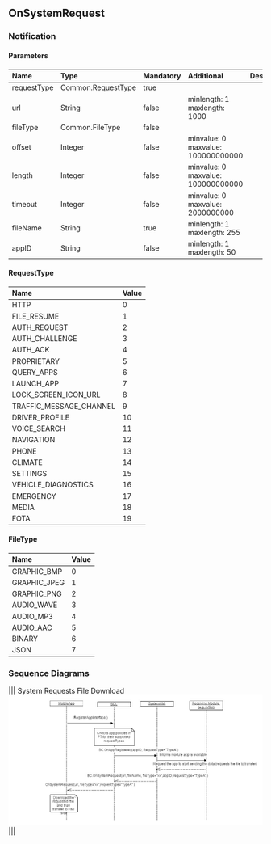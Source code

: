 ## OnSystemRequest


### Notification

#### Parameters

|Name|Type|Mandatory|Additional|Description|
|:---|:---|:--------|:---------|:----------|
|requestType|Common.RequestType|true|||
|url|String|false|minlength: 1<br>maxlength: 1000||
|fileType|Common.FileType|false|||
|offset|Integer|false|minvalue: 0<br>maxvalue: 100000000000||
|length|Integer|false|minvalue: 0<br>maxvalue: 100000000000||
|timeout|Integer|false|minvalue: 0<br>maxvalue: 2000000000||
|fileName|String|true|minlength: 1<br>maxlength: 255||
|appID|String|false|minlength: 1<br>maxlength: 50||

#### RequestType

|Name|Value|
|:---|:----|
|HTTP|0|
|FILE_RESUME|1|
|AUTH_REQUEST|2|
|AUTH_CHALLENGE|3|
|AUTH_ACK|4|
|PROPRIETARY|5|
|QUERY_APPS|6|
|LAUNCH_APP|7|
|LOCK_SCREEN_ICON_URL|8|
|TRAFFIC_MESSAGE_CHANNEL|9|
|DRIVER_PROFILE|10|
|VOICE_SEARCH|11|
|NAVIGATION|12|
|PHONE|13|
|CLIMATE|14|
|SETTINGS|15|
|VEHICLE_DIAGNOSTICS|16|
|EMERGENCY|17|
|MEDIA|18|
|FOTA|19|

#### FileType

|Name|Value|
|:---|:----|
|GRAPHIC_BMP|0|
|GRAPHIC_JPEG|1|
|GRAPHIC_PNG|2|
|AUDIO_WAVE|3|
|AUDIO_MP3|4|
|AUDIO_AAC|5|
|BINARY|6|
|JSON|7|

### Sequence Diagrams
|||
System Requests File Download
![OnSystemRequest](./assets/OnSystemRequest.png)
|||
